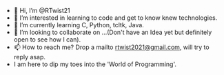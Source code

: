 - 👋 Hi, I’m @RTwist21
- 👀 I’m interested in learning to code and get to know knew technologies.
- 🌱 I’m currently learning C, Python, tcltk, Java.
- 💞️ I’m looking to collaborate on ...(Don't have an Idea yet but definitely open to see how I can).
- 📫 How to reach me? Drop a mailto rtwist2021@gmail.com, will try to reply asap.
- I am here to dip my toes into the 'World of Programming'.

<!---
RTwist21/RTwist21 is a ✨ special ✨ repository because its `README.md` (this file) appears on your GitHub profile.
You can click the Preview link to take a look at your changes.
--->
